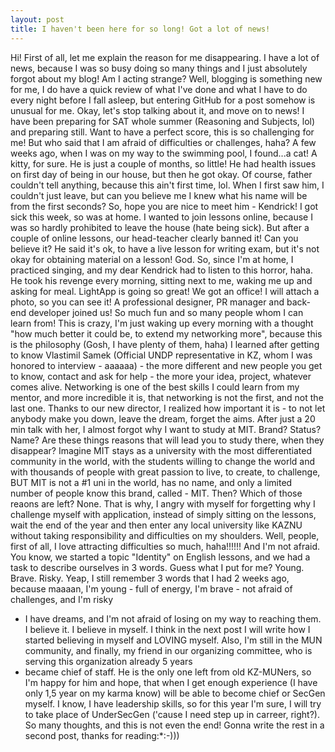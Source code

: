 ```yaml
---
layout: post
title: I haven't been here for so long! Got a lot of news!
---
```

Hi! First of all, let me explain the reason for me disappearing. I have a lot of news, because I was so busy doing so many things and I 
just absolutely forgot about my blog! Am I acting strange? Well, blogging is something new for me, I do have a quick review of what I've 
done and what I have to do every night before I fall asleep, but entering GitHub for a post somehow is unusual for me. Okay, let's stop 
talking about it, and move on to news!
I have been preparing for SAT whole summer (Reasoning and Subjects, lol) and preparing still. Want to have a perfect score, this is 
so challenging for me! But who said that I am afraid of difficulties or challenges, haha?
A few weeks ago, when I was on my way to the swimming pool, I found...a cat! A kitty, for sure. He is just a couple of months, so little! 
He had health issues on first day of being in our house, but then he got okay. Of course, father couldn't tell anything, because this ain't
first time, lol. When I first saw him, I couldn't just leave, but can you believe me I knew what his name will be from the first seconds? 
So, hope you are nice to meet him - Kendrick! I got sick this week, so was at home. I wanted to join lessons online, because I was so 
hardly prohibited to leave the house (hate being sick). But after a couple of online lessons, our head-teacher clearly banned it! Can you 
believe it? He said it's ok, to have a live lesson for writing exam, but it's not okay for obtaining material on a lesson! God. So, since 
I'm at home, I practiced singing, and my dear Kendrick had to listen to this horror, haha. He took his revenge every morning, sitting next 
to me, waking me up and asking for meal.
LightApp is going so great! We got an office! I will attach a photo, so you can see it! A professional designer, PR manager and back-end 
developer joined us! So much fun and so many people whom I can learn from! This is crazy, I'm just waking up every morning with a thought 
"how much better it could be, to extend my networking more", because this is the philosophy (Gosh, I have plenty of them, haha) I learned 
after getting to know Vlastimil Samek (Official UNDP representative in KZ, whom I was honored to interview - aaaaaa) - the more different 
and new people you get to know, contact and ask for help - the more your idea, project, whatever comes alive. Networking is one of the 
best skills I could learn from my mentor, and more incredible it is, that networking is not the first, and not the last one.
Thanks to our new director, I realized how important it is - to not let anybody make you down, leave the dream, forget the aims. After 
just a 20 min talk with her, I almost forgot why I want to study at MIT. Brand? Status? Name? Are these things reasons that will lead you 
to study there, when they disappear? Imagine MIT stays as a university with the most differentiated community in the world, with the 
students willing to change the world and with thousands of people with great passion to live, to create, to challenge, BUT MIT is not a #1 
uni in the world, has no name, and only a limited number of people know this brand, called - MIT. Then? Which of those reaons are left? 
None. That is why, I angry with myself for forgetting why I challenge myself with application, instead of simply sitting on the lessons, 
wait the end of the year and then enter any local university like KAZNU without taking responsibility and difficulties on my shoulders. 
Well, people, first of all, I love attracting difficulties so much, haha!!!!!! And I'm not afraid. You know, we started a topic "Identity" 
on English lessons, and we had a task to describe ourselves in 3 words. Guess what I put for me? Young. Brave. Risky. Yeap, I still 
remember 3 words that I had 2 weeks ago, because maaaan, I'm young - full of energy, I'm brave - not afraid of challenges, and I'm risky 
- I have dreams, and I'm not afraid of losing on my way to reaching them. I believe it. I believe in myself. I think in the next post I 
will write how I started believing in myself and LOVING myself.
Also, I'm still in the MUN community, and finally, my friend in our organizing committee, who is serving this organization already 5 years 
- became chief of staff. He is the only one left from old KZ-MUNers, so I'm happy for him and hope, that when I get enough experience (I 
have only 1,5 year on my karma know) will be able to become chief or SecGen myself. I know, I have leadership skills, so for this year I'm 
sure, I will try to take place of UnderSecGen ('cause I need step up in carreer, right?).
So many thoughts, and this is not even the end! Gonna write the rest in a second post, thanks for reading:*:-)))
